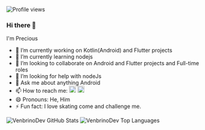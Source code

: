 

![Profile views](https://gpvc.arturio.dev/venbrinoDev)
### Hi there 👋

I'm Precious

- 🔭 I’m currently working on Kotlin(Android) and Flutter projects
- 🌱 I’m currently learning nodejs
- 👯 I’m looking to collaborate on Android and Flutter projects and Full-time roles
- 🤔 I’m looking for help with nodeJs
- 💬 Ask me about anything Android
- 📫 How to reach me: [<img src='https://cdn.jsdelivr.net/npm/simple-icons@3.0.1/icons/twitter.svg' alt='twitter' height='18'>](https://twitter.com/AgalabaP)
  [<img src='https://cdn.jsdelivr.net/npm/simple-icons@3.0.1/icons/gmail.svg' alt='G-mail' height='18' color = 'blue'>](venbrinosoftwaredeveloper@gmail.com)
- 😄 Pronouns: He, Him
- ⚡ Fun fact: I love skating come and challenge me.


![VenbrinoDev GitHub Stats](https://github-readme-stats.vercel.app/api?username=venbrinoDev&theme=cobalt&show_icons=true&&line_height=40)
![VenbrinoDev Top Languages](https://github-readme-stats.vercel.app/api/top-langs/?username=venbrinoDev&theme=cobalt&show_icons=true)<br/>
